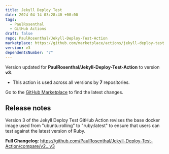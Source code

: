 ```yaml
---
title: Jekyll Deploy Test
date: 2024-04-14 03:28:40 +00:00
tags:
  - PaulRosenthal
  - GitHub Actions
draft: false
repo: PaulRosenthal/Jekyll-Deploy-Test-Action
marketplace: https://github.com/marketplace/actions/jekyll-deploy-test
version: v3
dependentsNumber: "7"
---
```



Version updated for **PaulRosenthal/Jekyll-Deploy-Test-Action** to version **v3**.
- This action is used across all versions by **7** repositories.

Go to the [GitHub Marketplace](https://github.com/marketplace/actions/jekyll-deploy-test) to find the latest changes.

## Release notes

Version 3 of the Jekyll Deploy Test GitHub Action revises the base docker image used from "ubuntu:rolling" to "ruby:latest" to ensure that users can test against the latest version of Ruby.

**Full Changelog**: https://github.com/PaulRosenthal/Jekyll-Deploy-Test-Action/compare/v2...v3
